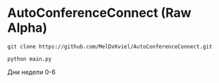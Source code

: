 # AutoConferenceConnect (Raw Alpha)

```
git clone https://github.com/MelDxKviel/AutoConferenceConnect.git
```
```
python main.py
```
Дни недели 0-6
